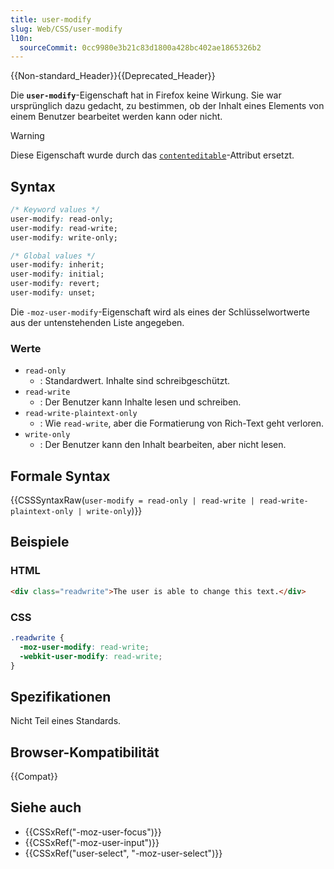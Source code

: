 ```yaml
---
title: user-modify
slug: Web/CSS/user-modify
l10n:
  sourceCommit: 0cc9980e3b21c83d1800a428bc402ae1865326b2
---
```


{{Non-standard_Header}}{{Deprecated_Header}}

Die **`user-modify`**-Eigenschaft hat in Firefox keine Wirkung. Sie war ursprünglich dazu gedacht, zu bestimmen, ob der Inhalt eines Elements von einem Benutzer bearbeitet werden kann oder nicht.

> [!WARNING]
> Diese Eigenschaft wurde durch das [`contenteditable`](/de/docs/Web/HTML/Reference/Global_attributes/contenteditable)-Attribut ersetzt.

## Syntax

```css
/* Keyword values */
user-modify: read-only;
user-modify: read-write;
user-modify: write-only;

/* Global values */
user-modify: inherit;
user-modify: initial;
user-modify: revert;
user-modify: unset;
```

Die `-moz-user-modify`-Eigenschaft wird als eines der Schlüsselwortwerte aus der untenstehenden Liste angegeben.

### Werte

- `read-only`
  - : Standardwert. Inhalte sind schreibgeschützt.
- `read-write`
  - : Der Benutzer kann Inhalte lesen und schreiben.
- `read-write-plaintext-only`
  - : Wie `read-write`, aber die Formatierung von Rich-Text geht verloren.
- `write-only`
  - : Der Benutzer kann den Inhalt bearbeiten, aber nicht lesen.

## Formale Syntax

{{CSSSyntaxRaw(`user-modify = read-only | read-write | read-write-plaintext-only | write-only`)}}

## Beispiele

### HTML

```html
<div class="readwrite">The user is able to change this text.</div>
```

### CSS

```css
.readwrite {
  -moz-user-modify: read-write;
  -webkit-user-modify: read-write;
}
```

## Spezifikationen

Nicht Teil eines Standards.

## Browser-Kompatibilität

{{Compat}}

## Siehe auch

- {{CSSxRef("-moz-user-focus")}}
- {{CSSxRef("-moz-user-input")}}
- {{CSSxRef("user-select", "-moz-user-select")}}
